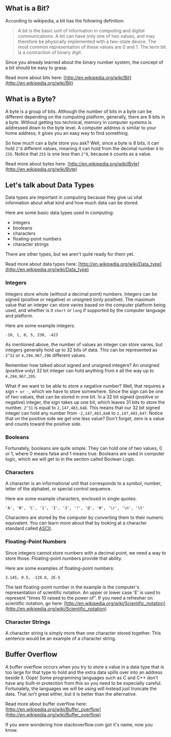 ## What is a Bit?

According to wikipedia, a bit has the following definition:

> A bit is the basic unit of information in computing and digital communications. A bit can have only one of two values, and may therefore be physically implemented with a two-state device. The most common representation of these values are 0 and 1. The term bit is a contraction of binary digit.

Since you already learned about the binary number system, the concept of a bit should be easy to grasp.

Read more about bits here: [http://en.wikipedia.org/wiki/Bit](http://en.wikipedia.org/wiki/Bit)

## What is a Byte?

A byte is a group of bits. Although the number of bits in a byte can be different depending on the computing platform, generally, there are 8 bits in a byte. Without getting too technical, memory in computer systems is addressed down to the byte level. A computer address is similar to your home address; it gives you an easy way to find something.

So how much can a byte store you ask? Well, since a byte is 8 bits, it can hold `2^8` different values, meaning it can hold from the decimal number `0` to `255`. Notice that `255` is one less than `2^8`, because `0` counts as a value.

Read more about bytes here: [http://en.wikipedia.org/wiki/Byte](http://en.wikipedia.org/wiki/Byte)

## Let's talk about Data Types

Data types are important in computing because they give us vital information about what kind and how much data can be stored.

Here are some basic data types used in computing:

- integers
- booleans
- characters
- floating-point numbers
- character strings

There are other types, but we aren't quite ready for them yet.

Read more about data types here: [http://en.wikipedia.org/wiki/Data_type](http://en.wikipedia.org/wiki/Data_type)

### Integers

Integers store whole (without a decimal point) numbers. Integers can be signed (positive or negative) or unsigned (only positive). The maximum value that an integer can store varies based on the computer platform being used, and whether is it `short` or `long` if supported by the computer language and platform.

Here are some example integers:

```
-10, 1, 0, 5, 230, -423
```

As mentioned above, the number of values an integer can store varies, but integers generally hold up to 32 bits of data. This can be represented as `2^32` or `4,294,967,296` different values. 

Remember how talked about signed and unsigned integers? An unsigned (positive only) 32 bit integer can hold anything from `0` all the way up to `4,294,967,295`.

What if we want to be able to store a negative number? Well, that requires a sign `+ or -`, which we have to store somewhere. Since the sign can be one of two values, that can be stored in one bit. In a 32 bit signed (positive or negative) integer, the sign takes up one bit, which leaves 31 bits to store the number. `2^31` is equal to `2,147,483,648`. This means that our 32 bit signed integer can hold any number from `-2,147,483,648` to `2,147,483,647`. Notice that on the positive side we get one less value? Don't forget, zero is a value and counts toward the positive side.

### Booleans

Fortunately, booleans are quite simple. They can hold one of two values, 0 or 1, where 0 means false and 1 means true. Booleans are used in computer logic, which we will get to in the section called Boolean Logic.

### Characters

A character is an informational unit that corresponds to a symbol, number, letter of the alphabet, or special control sequence.

Here are some example characters, enclosed in single quotes:

```
'A', 'B', 'C', '1', '2', '3', '!', '@', '#', '\r', '\n', '\t'
```

Characters are stored by the computer by converting them to their numeric equivalent. You can learn more about that by looking at a character standard called [ASCII](http://en.wikipedia.org/wiki/ASCII).

### Floating-Point Numbers

Since integers cannot store numbers with a decimal point, we need a way to store those. Floating-point numbers provide that ability.

Here are some examples of floating-point numbers:

```
3.145, 0.5, -128.0, 2E-5
```

The last floating-point number in the example is the computer's representation of scientific notation. An upper or lower case 'E' is used to represent "times 10 raised to the power of". If you need a refresher on scientific notation, go here: [http://en.wikipedia.org/wiki/Scientific_notation](http://en.wikipedia.org/wiki/Scientific_notation)

### Character Strings

A character string is simply more than one character stored together. This sentence would be an example of a character string.

## Buffer Overflow

A buffer overflow occurs when you try to store a value in a data type that is too large for that type to hold and the extra data spills over into an address beside it. Oops! Some programming languages such as C and C++ don't have any built-in protection from this so you need to be especially careful. Fortunately, the languages we will be using will instead just truncate the data. That isn't great either, but it is better than the alternative.

Read more about buffer overflow here: [http://en.wikipedia.org/wiki/Buffer_overflow](http://en.wikipedia.org/wiki/Buffer_overflow)

If you were wondering how stackoverflow.com got it's name, now you know.

